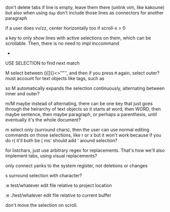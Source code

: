 don't delete tabs if line is empty, leave them there (unlink vim, like kakoune)
but also when using `dap` don't include those lines as connectors for another paragraph

if a user does vv/zz, center horizontally too if scroll-x > 0

a key to only show lines with active selections on them,
which can be scrollable. Then, there is no need to impl
inccommand

*
USE SELECTION to find next match

M
select between ()[]{}<>""'', and then
if you press `M` again, select outer?
must account for text objects like tags, such as <div></div>
so M automatically expands the selection continuously, alternating
between inner and outer?

m/M
maybe instead of alternating, there can be one key that just goes through the heirarchy of text objects
so it starts at word, then WORD, then maybe sentence, then maybe paragraph, or perhaps a parenthesis, until eventually it's the whole document?

m
select only (surround chars),
then the user can use normal editing commands
on those selections, like r or x
but it won't work because if you do r( it'll both be (
ms' should add ' around selection?

for listchars, just use arbitrary regex for replacements.
That's how we'll also implement tabs, using visual replacements?

only connect yanks to the system register, not deletions
or changes

s
surround selection with character?

:e test/whatever
edit file relative to project location

:e ./test/whatever
edit file relative to current buffer

don't move the selection on scroll.
